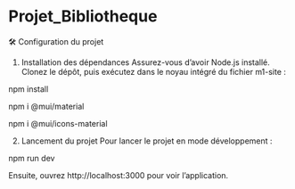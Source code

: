 # Projet_Bibliotheque

🛠️ Configuration du projet
1. Installation des dépendances
Assurez-vous d’avoir Node.js installé. Clonez le dépôt, puis exécutez dans le noyau intégré du fichier m1-site :

npm install

npm i @mui/material

npm i @mui/icons-material

2. Lancement du projet
Pour lancer le projet en mode développement :

npm run dev

Ensuite, ouvrez http://localhost:3000 pour voir l’application.
